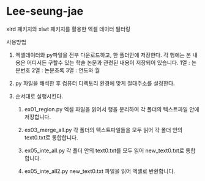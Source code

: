 # Lee-seung-jae
xlrd 패키지와 xlwt 패키지를 활용한 엑셀 데이터 필터링


사용방법

1. 엑셀데이터와 py파일을 전부 다운로드하고, 한 폴더안에 저장한다.
각 행에는 본 내용은 어디서든 구할수 있는 학술 논문과 관련된 내용이 저장되어 있습니다.
  1열 : 논문번호
  2열 : 논문초록
  3열 : 연도와 월
  
  
2. py 파일을 해석한 후 컴퓨터 디렉토리 환경에 맞게 절대주소를 설정한다.



3. 순서대로 실행시킨다.

    1) ex01_region.py
    엑셀 파일을 읽어서 행을 분리하여 각 폴더의 텍스트파일 안에 저장합니다.


    2) ex03_merge_all.py
    각 폴더의 텍스트파일들을 모두 읽어 각 폴더 안의 text0.txt로 통합합니다.


    3) ex05_inte_all.py
    각 폴더 안의 text0.txt를 모두 읽어 new_text0.txt로 통합합니다.


    4) ex05_inte_all2.py
    new_text0.txt 파일을 읽어 엑셀로 반환합니다.

